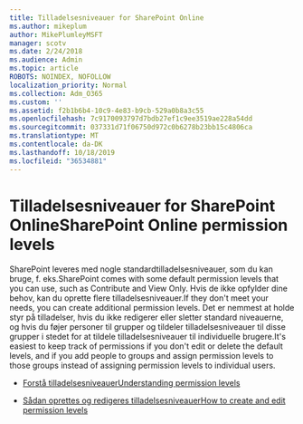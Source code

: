 ```yaml
---
title: Tilladelsesniveauer for SharePoint Online
ms.author: mikeplum
author: MikePlumleyMSFT
manager: scotv
ms.date: 2/24/2018
ms.audience: Admin
ms.topic: article
ROBOTS: NOINDEX, NOFOLLOW
localization_priority: Normal
ms.collection: Adm_O365
ms.custom: ''
ms.assetid: f2b1b6b4-10c9-4e83-b9cb-529a0b8a3c55
ms.openlocfilehash: 7c9170093797d7bdb27ef1c9ee3519ae228a54dd
ms.sourcegitcommit: 037331d71f06750d972c0b6278b23bb15c4806ca
ms.translationtype: MT
ms.contentlocale: da-DK
ms.lasthandoff: 10/18/2019
ms.locfileid: "36534881"
---
```

# <a name="sharepoint-online-permission-levels"></a><span data-ttu-id="291d0-102">Tilladelsesniveauer for SharePoint Online</span><span class="sxs-lookup"><span data-stu-id="291d0-102">SharePoint Online permission levels</span></span>

<span data-ttu-id="291d0-103">SharePoint leveres med nogle standardtilladelsesniveauer, som du kan bruge, f. eks.</span><span class="sxs-lookup"><span data-stu-id="291d0-103">SharePoint comes with some default permission levels that you can use, such as Contribute and View Only.</span></span> <span data-ttu-id="291d0-104">Hvis de ikke opfylder dine behov, kan du oprette flere tilladelsesniveauer.</span><span class="sxs-lookup"><span data-stu-id="291d0-104">If they don't meet your needs, you can create additional permission levels.</span></span> <span data-ttu-id="291d0-105">Det er nemmest at holde styr på tilladelser, hvis du ikke redigerer eller sletter standard niveauerne, og hvis du føjer personer til grupper og tildeler tilladelsesniveauer til disse grupper i stedet for at tildele tilladelsesniveauer til individuelle brugere.</span><span class="sxs-lookup"><span data-stu-id="291d0-105">It's easiest to keep track of permissions if you don't edit or delete the default levels, and if you add people to groups and assign permission levels to those groups instead of assigning permission levels to individual users.</span></span>
  
- [<span data-ttu-id="291d0-106">Forstå tilladelsesniveauer</span><span class="sxs-lookup"><span data-stu-id="291d0-106">Understanding permission levels</span></span>](https://go.microsoft.com/fwlink/?linkid=867071)
    
- [<span data-ttu-id="291d0-107">Sådan oprettes og redigeres tilladelsesniveauer</span><span class="sxs-lookup"><span data-stu-id="291d0-107">How to create and edit permission levels</span></span>](https://go.microsoft.com/fwlink/?linkid=867072)
    

